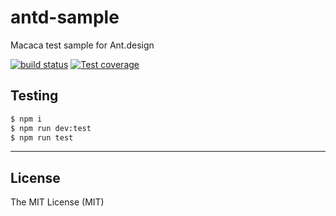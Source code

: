 # antd-sample

Macaca test sample for Ant.design

[![build status][travis-image]][travis-url]
[![Test coverage][coveralls-image]][coveralls-url]

[travis-image]: https://img.shields.io/travis/macaca-sample/antd-sample.svg?style=flat-square
[travis-url]: https://travis-ci.org/macaca-sample/antd-sample
[coveralls-image]: https://img.shields.io/coveralls/macaca-sample/antd-sample.svg?style=flat-square
[coveralls-url]: https://coveralls.io/r/macaca-sample/antd-sample?branch=master

## Testing

```bash
$ npm i
$ npm run dev:test
$ npm run test
```

---

## License

The MIT License (MIT)
